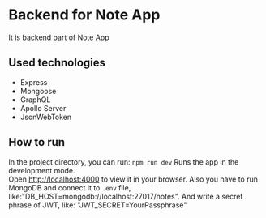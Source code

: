 # Backend for Note App

It is backend part of Note App

## Used technologies

- Express
- Mongoose
- GraphQL
- Apollo Server
- JsonWebToken

## How to run

In the project directory, you can run: `npm run dev`
Runs the app in the development mode.\
Open [http://localhost:4000](http://localhost:4000) to view it in your browser.
Also you have to run MongoDB and connect it to `.env` file, like:"DB_HOST=mongodb://localhost:27017/notes".
And write a secret phrase of JWT, like: "JWT_SECRET=YourPassphrase"
